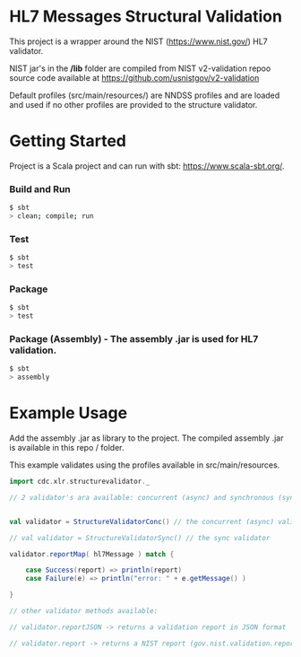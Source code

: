 # HL7 Messages Structural Validation

This project is a wrapper around the NIST (https://www.nist.gov/) HL7 validator.

NIST jar's in the **/lib** folder are compiled from NIST v2-validation repoo source code available at https://github.com/usnistgov/v2-validation

Default profiles (src/main/resources/) are NNDSS profiles and are loaded and used if no other profiles are provided to the structure validator.

# Getting Started

Project is a Scala project and can run with sbt: https://www.scala-sbt.org/.

### Build and Run
```bash
$ sbt
> clean; compile; run
```
### Test
```bash
$ sbt
> test
```
### Package
```bash
$ sbt
> test
```
### Package (Assembly) - The assembly .jar is used for HL7 validation.
```bash
$ sbt 
> assembly 
```

# Example Usage
Add the assembly .jar as library to the project. The compiled assembly .jar is available in this repo / folder.

This example validates using the profiles available in src/main/resources.

```scala
import cdc.xlr.structurevalidator._

// 2 validator's ara available: concurrent (async) and synchronous (sync) 


val validator = StructureValidatorConc() // the concurrent (async) validator

// val validator = StructureValidatorSync() // the sync validator

validator.reportMap( hl7Message ) match {

    case Success(report) => println(report)
    case Failure(e) => println("error: " + e.getMessage() )

}

// other validator methods available: 

// validator.reportJSON -> returns a validation report in JSON format

// validator.report -> returns a NIST report (gov.nist.validation.report.{Entry, Report})

```

